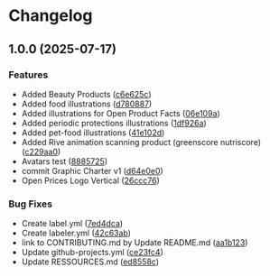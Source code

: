 # Changelog

## 1.0.0 (2025-07-17)


### Features

* Added Beauty Products ([c6e625c](https://github.com/openfoodfacts/openfoodfacts-design/commit/c6e625c793e88c6b447622f6280a30151423e91e))
* Added food illustrations ([d780887](https://github.com/openfoodfacts/openfoodfacts-design/commit/d780887ee6731fdcda01a08d7b9cf6ca2c1b8354))
* Added illustrations for Open Product Facts ([06e109a](https://github.com/openfoodfacts/openfoodfacts-design/commit/06e109aefa1f474ef0bd4f5a7039377dfea315b5))
* Added periodic protections illustrations ([1df926a](https://github.com/openfoodfacts/openfoodfacts-design/commit/1df926adbbbfddbf527f1f0d844fcdff11a487ae))
* Added pet-food illustrations ([41e102d](https://github.com/openfoodfacts/openfoodfacts-design/commit/41e102d8029f0aed3560a358788ef9c56f51c307))
* Added Rive animation scanning product (greenscore nutriscore) ([c229aa0](https://github.com/openfoodfacts/openfoodfacts-design/commit/c229aa0f589f6c63ad8bd9707773efc7e2d7e90b))
* Avatars test ([8885725](https://github.com/openfoodfacts/openfoodfacts-design/commit/8885725aab7d6ba07d8f1bf4f7557d5d48dfc11c))
* commit Graphic Charter v1 ([d64e0e0](https://github.com/openfoodfacts/openfoodfacts-design/commit/d64e0e0a9473805bd393c065714ebdbb51a993d7))
* Open Prices Logo Vertical ([26ccc76](https://github.com/openfoodfacts/openfoodfacts-design/commit/26ccc766f22b2da94958a8c638d200f10278bbd6))


### Bug Fixes

* Create label.yml ([7ed4dca](https://github.com/openfoodfacts/openfoodfacts-design/commit/7ed4dca6b54473d79551e31856a51bc552cc2ad3))
* Create labeler.yml ([42c63ab](https://github.com/openfoodfacts/openfoodfacts-design/commit/42c63abee84be7cea11e6339c9e79a5015c9fbdd))
* link to CONTRIBUTING.md by Update README.md ([aa1b123](https://github.com/openfoodfacts/openfoodfacts-design/commit/aa1b123906df54739bc23f325fb897c51dca23aa))
* Update github-projects.yml ([ce23fc4](https://github.com/openfoodfacts/openfoodfacts-design/commit/ce23fc4c8461b2fda79a77b814af98d864c7951f))
* Update RESSOURCES.md ([ed8558c](https://github.com/openfoodfacts/openfoodfacts-design/commit/ed8558c4f3b26f42a1d3501307f53176bb7f840d))

